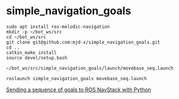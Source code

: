 # simple_navigation_goals

```
sudo apt install ros-melodic-navigation
mkdir -p ~/bot_ws/src
cd ~/bot_ws/src
git clone git@github.com:mjd-x/simple_navigation_goals.git
cd ..
catkin_make install
source devel/setup.bash
```

`~/bot_ws/src/simple_navigation_goals/launch/movebase_seq.launch`

```
roslaunch simple_navigation_goals movebase_seq.launch
```

[Sending a sequence of goals to ROS NavStack with Python](https://hotblackrobotics.github.io/en/blog/2018/01/29/seq-goals-py)
